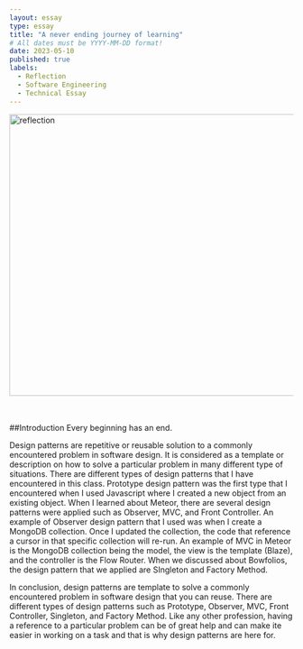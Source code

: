 ```yaml
---
layout: essay
type: essay
title: "A never ending journey of learning"
# All dates must be YYYY-MM-DD format!
date: 2023-05-10
published: true
labels:
  - Reflection
  - Software Engineering
  - Technical Essay
---
```


<img src="https://neurosciencenews.com/files/2022/07/self-reflection-brain-health-neurosciences-public.jpg" alt="reflection" width="1000" height="500">
<br>

<br>
<br>

##Introduction
Every beginning has an end. 

Design patterns are repetitive or reusable solution to a commonly encountered problem in software design. It is considered as a template or description on how to solve a particular problem in many different type of situations. There are different types of design patterns that I have encountered in this class. Prototype design pattern was the first type that I encountered when I used Javascript where I created a new object from an existing object. When I learned about Meteor, there are several design patterns were applied such as Observer, MVC, and Front Controller. An example of Observer design pattern that I used was when I create a MongoDB collection. Once I updated the collection, the code that reference a cursor in that specific collection will re-run. An example of MVC in Meteor is the MongoDB collection being the model, the view is the template (Blaze), and the controller is the Flow Router. When we discussed about Bowfolios, the design pattern that we applied are SIngleton and Factory Method. 

In conclusion, design patterns are template to solve a commonly encountered problem in software design that you can reuse. There are different types of design patterns such as Prototype, Observer, MVC, Front Controller, Singleton, and Factory Method. Like any other profession, having a reference to a particular problem can be of great help and can make ite easier in working on a task and that is why design patterns are here for. 
 


